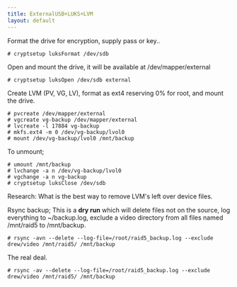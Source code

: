 ```yaml
---
title: ExternalUSB+LUKS+LVM
layout: default
---
```


Format the drive for encryption, supply pass or key..

    # cryptsetup luksFormat /dev/sdb

Open and mount the drive, it will be available at /dev/mapper/external

    # cryptsetup luksOpen /dev/sdb external

Create LVM (PV, VG, LV), format as ext4 reserving 0% for root, and mount
the drive.

    # pvcreate /dev/mapper/external
    # vgcreate vg-backup /dev/mapper/external
    # lvcreate -l 17884 vg-backup
    # mkfs.ext4 -m 0 /dev/vg-backup/lvol0
    # mount /dev/vg-backup/lvol0 /mnt/backup

To unmount;

    # umount /mnt/backup
    # lvchange -a n /dev/vg-backup/lvol0
    # vgchange -a n vg-backup
    # cryptsetup luksClose /dev/sdb

Research: What is the best way to remove LVM's left over device files.

Rsync backup; This is a **dry run** which will delete files not on the
source, log everything to ~/backup.log, exclude a video directory from
all files named /mnt/raid5 to /mnt/backup.

    # rsync -avn --delete --log-file=/root/raid5_backup.log --exclude drew/video /mnt/raid5/ /mnt/backup

The real deal.

    # rsync -av --delete --log-file=/root/raid5_backup.log --exclude drew/video /mnt/raid5/ /mnt/backup
